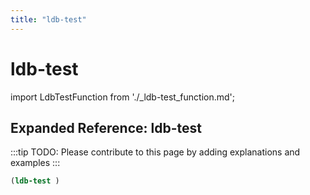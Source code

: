 ```yaml
---
title: "ldb-test"
---
```


# ldb-test

import LdbTestFunction from './_ldb-test_function.md';

<LdbTestFunction />

## Expanded Reference: ldb-test

:::tip
TODO: Please contribute to this page by adding explanations and examples
:::

```lisp
(ldb-test )
```
